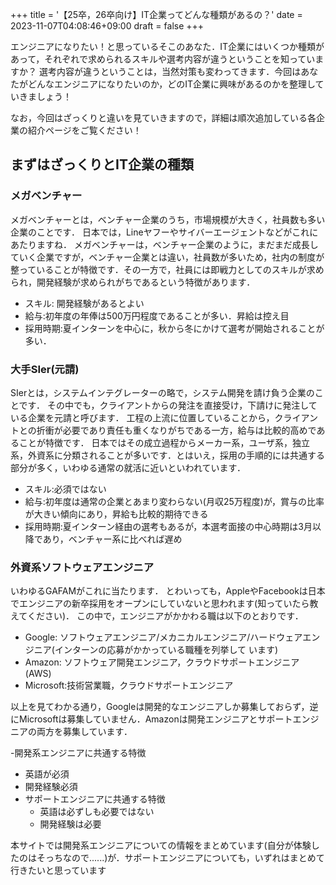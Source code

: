 +++
title = '【25卒，26卒向け】IT企業ってどんな種類があるの？'
date = 2023-11-07T04:08:46+09:00
draft = false
+++

エンジニアになりたい！と思っているそこのあなた．IT企業にはいくつか種類があって，それぞれで求められるスキルや選考内容が違うということを知っていますか？
選考内容が違うということは，当然対策も変わってきます．今回はあなたがどんなエンジニアになりたいのか，どのIT企業に興味があるのかを整理していきましょう！

なお，今回はざっくりと違いを見ていきますので，詳細は順次追加している各企業の紹介ページをご覧ください！

## まずはざっくりとIT企業の種類
### メガベンチャー
メガベンチャーとは，ベンチャー企業のうち，市場規模が大きく，社員数も多い企業のことです．
日本では，Lineヤフーやサイバーエージェントなどがこれにあたりますね．
メガベンチャーは，ベンチャー企業のように，まだまだ成長していく企業ですが，ベンチャー企業とは違い，社員数が多いため，社内の制度が整っていることが特徴です．その一方で，社員には即戦力としてのスキルが求められ，開発経験が求められがちであるという特徴があります．

- スキル: 開発経験があるとよい
- 給与:初年度の年俸は500万円程度であることが多い．昇給は控え目
- 採用時期:夏インターンを中心に，秋から冬にかけて選考が開始されることが多い．

### 大手SIer(元請)
SIerとは，システムインテグレーターの略で，システム開発を請け負う企業のことです．
その中でも，クライアントからの発注を直接受け，下請けに発注している企業を元請と呼びます．
工程の上流に位置していることから，クライアントとの折衝が必要であり責任も重くなりがちである一方，給与は比較的高めであることが特徴です．
日本ではその成立過程からメーカー系，ユーザ系，独立系，外資系に分類されることが多いです．とはいえ，採用の手順的には共通する部分が多く，いわゆる通常の就活に近いといわれています．
- スキル:必須ではない
- 給与:初年度は通常の企業とあまり変わらない(月収25万程度)が，賞与の比率が大きい傾向にあり，昇給も比較的期待できる
- 採用時期:夏インターン経由の選考もあるが，本選考面接の中心時期は3月以降であり，ベンチャー系に比べれば遅め

### 外資系ソフトウェアエンジニア
いわゆるGAFAMがこれに当たります．
とわいっても，AppleやFacebookは日本でエンジニアの新卒採用をオープンにしていないと思われます(知っていたら教えてください)．
この中で，エンジニアがかかわる職は以下のとおりです．
- Google: ソフトウェアエンジニア/メカニカルエンジニア/ハードウェアエンジニア(インターンの応募がかかっている職種を列挙して
います)
- Amazon: ソフトウェア開発エンジニア，クラウドサポートエンジニア(AWS)
- Microsoft:技術営業職，クラウドサポートエンジニア

以上を見てわかる通り，Googleは開発的なエンジニアしか募集しておらず，逆にMicrosoftは募集していません．Amazonは開発エンジニアとサポートエンジニアの両方を募集しています．

-開発系エンジニアに共通する特徴
  - 英語が必須
  - 開発経験必須
- サポートエンジニアに共通する特徴
  - 英語は必ずしも必要ではない
  - 開発経験は必要

本サイトでは開発系エンジニアについての情報をまとめています(自分が体験したのはそっちなので......)が．サポートエンジニアについても，いずれはまとめて行きたいと思っています